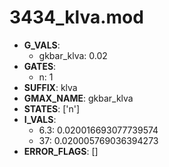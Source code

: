 # 3434_klva.mod

- **G_VALS**:
  - gkbar_klva: 0.02
- **GATES**:
  - n: 1
- **SUFFIX**: klva
- **GMAX_NAME**: gkbar_klva
- **STATES**: ['n']
- **I_VALS**:
  - 6.3: 0.020016693077739574
  - 37: 0.020005769036394273
- **ERROR_FLAGS**: []

